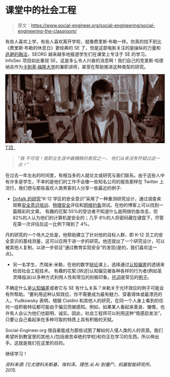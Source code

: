 # 课堂中的社会工程

> 原文：<https://www.social-engineer.org/social-engineering/social-engineering-the-classroom/>

有些人喜欢上学，有些人喜欢离开学校，就像费里斯·布勒一样。你真的找不到比《费里斯·布勒的休息日》更经典的 SE 了，但是这部电影关注的是操纵的力量和[逃避的融洽](https://www.social-engineer.org/how-tos/creating-connections-to-persuade-your-targets/)，SEORG 越来越多地报道学生们在课堂上专注于 SE 的学习。InfoSec 项目如此重视 SE，这是多么令人兴奋的消息啊！我们自己的克里斯·哈德纳吉作为[卡耐基·梅隆大学](http://heinz.cmu.edu/school-of-information-systems-and-management/cio-institute/chief-information-security-officer-executive-education-and-certification-program/index.aspx)的兼职讲师，甚至在帮助推进这种类型的研究。

[![6a010535f9f0cc970c0120a5f551f5970c-800wi](img/5fde9a8d5f654b61ad53e49b9e957662.png)T3】](https://www.social-engineer.org/wp-content/uploads/2015/05/6a010535f9f0cc970c0120a5f551f5970c-800wi.jpg)

> *“我* *不可信！我职业生涯中最糟糕的表现之一，* *他们从来没有怀疑过这一点！”*

在过去一年左右的时间里，有相当多的人就论文或研究与我们联系。由于这些人中有许多是学生，不幸的是他们的工作不会像一些知名公司的报告那样在 Twitter 上流行，我们想与那些喜欢人类黑客的人分享一些最近的例子:

*   [Dnfalk 的研究](http://blog.dnfalk.com/security-awareness-in-k-12-school-districts/)“K-12 学区的安全意识”采用了一种重测研究设计，通过调查来观察[安全意识培训](https://www.social-engineer.org/how-tos/change-education-working/)、[物理安全](https://www.social-engineer.org/podcast/ep-067-getting-physical-with-deviant-ollam/)评估和[网络钓鱼](https://www.social-engineer.org/framework/general-discussion/real-world-examples/phishing/)测试。在他的博客上可以找到一篇精彩的文章。
    有趣的花絮:55%的受访者不知道什么是网络钓鱼攻击，但 82%的人认为他们的计算机是安全的；几乎 8%的人将密码藏在键盘下，尽管在第一次评估后这一比例下降到了 4%。

丹的研究的一个伟大之处是，他帮助建立了针对他的目标人群，即 K-12 员工的安全意识的基线测量，这可以应用于进一步的研究。他还提出了一个研究设计，可以被其他人复制，以进一步验证“通过教育实现安全”的发现(是的，我们喜欢这一点)。

*   另一名学生，杰瑞米·米勒，在他的数字[辩论](https://www.social-engineer.org/newsletter/Social-EngineerOrgNewsletterVol.03%20Iss.28.htm)课上，选择通过[认知偏差](https://www.social-engineer.org/newsletter/social-engineer-newsletter-volume-4-issue-55/)的透镜来检验社会工程技术。
    有趣的花絮:[转述]认知偏见被各种各样的行为者(例如圣灵降临派)以多种方式利用人性和常见的刻板印象。[托词](https://www.social-engineer.org/framework/influencing-others/pretexting/successful-pretexting/)是常见的[例子](https://www.social-engineer.org/newsletter/social-engineer-newsletter-volume-4-issue-55/)。

不确定什么是[认知偏差](https://www.social-engineer.org/newsletter/social-engineer-newsletter-volume-4-issue-54/)或者它与 SE 有什么关系？米勒关于光环效应的例子可能会有所帮助。“要利用这种认知效应，你不需要成为最有魅力、穿着得体或最漂亮的人。Yudkowsky 表明，根据 Cialdini 和其他人的研究，在同一个人身上看到的任何一组积极特征都可能由于偏见而被感知。例如，如果某人看起来善良、慷慨，也许有人会认为他们也聪明、诚实。因此，社会工程师可以利用这种“情感启发法”，只要让自己看起来在多种可取的特质上具有积极的天赋。

Social-Engineer.org 很自豪能成为那些试图了解如何入侵人类的人的资源。我们希望听到教室里的其他人(包括艰苦卓绝的学校)和你正在学习的东西。所以伸出手。这就是我们在这里的目的。

继续学习！

*资料来源:
[1]尤德科夫斯基，埃利泽。*理性:从 AI 到僵尸*。机器智能研究所。2015.*